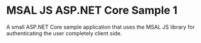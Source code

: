 # MSAL JS ASP.NET Core Sample 1
A small ASP.NET Core sample application that uses the MSAL JS library for authenticating the user completely client side.
